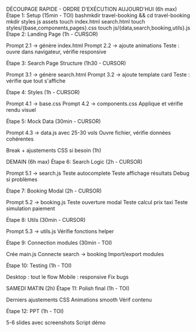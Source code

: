 DÉCOUPAGE RAPIDE - ORDRE D'EXÉCUTION
AUJOURD'HUI (6h max)
Étape 1: Setup (15min - TOI)
bashmkdir travel-booking && cd travel-booking
mkdir styles js assets
touch index.html search.html
touch styles/{base,components,pages}.css
touch js/{data,search,booking,utils}.js
Étape 2: Landing Page (1h - CURSOR)

Prompt 2.1 → génère index.html
Prompt 2.2 → ajoute animations
Teste : ouvre dans navigateur, vérifie responsive

Étape 3: Search Page Structure (1h30 - CURSOR)

Prompt 3.1 → génère search.html
Prompt 3.2 → ajoute template card
Teste : vérifie que tout s'affiche

Étape 4: Styles (1h - CURSOR)

Prompt 4.1 → base.css
Prompt 4.2 → components.css
Applique et vérifie rendu visuel

Étape 5: Mock Data (30min - CURSOR)

Prompt 4.3 → data.js avec 25-30 vols
Ouvre fichier, vérifie données cohérentes

Break + ajustements CSS si besoin (1h)

DEMAIN (6h max)
Étape 6: Search Logic (2h - CURSOR)

Prompt 5.1 → search.js
Teste autocomplete
Teste affichage résultats
Debug si problèmes

Étape 7: Booking Modal (2h - CURSOR)

Prompt 5.2 → booking.js
Teste ouverture modal
Teste calcul prix taxi
Teste simulation paiement

Étape 8: Utils (30min - CURSOR)

Prompt 5.3 → utils.js
Vérifie fonctions helper

Étape 9: Connection modules (30min - TOI)

Crée main.js
Connecte search → booking
Import/export modules

Étape 10: Testing (1h - TOI)

Desktop : tout le flow
Mobile : responsive
Fix bugs

SAMEDI MATIN (2h)
Étape 11: Polish final (1h - TOI)

Derniers ajustements CSS
Animations smooth
Vérif contenu

Étape 12: PPT (1h - TOI)

5-6 slides avec screenshots
Script démo
